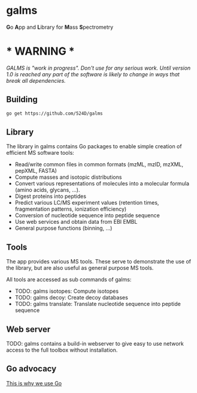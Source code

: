 # galms

**G**o **A**pp and **L**ibrary for **M**ass **S**pectrometry

# * WARNING *
*GALMS is "work in progress".*
*Don't use for any serious work. Until version 1.0 is reached any part of the software is likely to change in ways that break all
dependencies.*

## Building

```bash
go get https://github.com/524D/galms
```

## Library

The library in galms contains Go packages to enable simple creation of efficient MS software tools:

* Read/write common files in common formats (mzML, mzID, mzXML, pepXML, FASTA)
* Compute masses and isotopic distributions
* Convert various representations of molecules into a molecular formula (amino acids, glycans, ...).
* Digest proteins into peptides
* Predict various LC/MS experiment values (retention times, fragmentation patterns, ionization efficiency)
* Conversion of nucleotide sequence into peptide sequence
* Use web services and obtain data from EBI EMBL
* General purpose functions (binning, ...)

## Tools

The app provides various MS tools. These serve to
demonstrate the use of the library, but are also useful
as general purpose MS tools.

All tools are accessed as sub commands of galms:

* TODO: galms isotopes: Compute isotopes
* TODO: galms decoy: Create decoy databases
* TODO: galms translate: Translate nucleotide sequence into peptide sequence

## Web server

TODO: galms contains a build-in webserver to give easy to use network access to the full toolbox without installation.

## Go advocacy

[This is why we use Go](whygo.md)